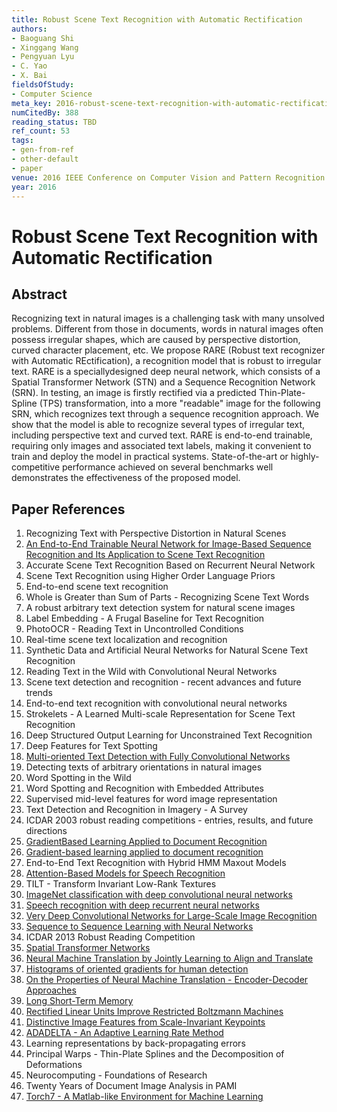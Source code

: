 ```yaml
---
title: Robust Scene Text Recognition with Automatic Rectification
authors:
- Baoguang Shi
- Xinggang Wang
- Pengyuan Lyu
- C. Yao
- X. Bai
fieldsOfStudy:
- Computer Science
meta_key: 2016-robust-scene-text-recognition-with-automatic-rectification
numCitedBy: 388
reading_status: TBD
ref_count: 53
tags:
- gen-from-ref
- other-default
- paper
venue: 2016 IEEE Conference on Computer Vision and Pattern Recognition (CVPR)
year: 2016
---
```


# Robust Scene Text Recognition with Automatic Rectification

## Abstract

Recognizing text in natural images is a challenging task with many unsolved problems. Different from those in documents, words in natural images often possess irregular shapes, which are caused by perspective distortion, curved character placement, etc. We propose RARE (Robust text recognizer with Automatic REctification), a recognition model that is robust to irregular text. RARE is a speciallydesigned deep neural network, which consists of a Spatial Transformer Network (STN) and a Sequence Recognition Network (SRN). In testing, an image is firstly rectified via a predicted Thin-Plate-Spline (TPS) transformation, into a more "readable" image for the following SRN, which recognizes text through a sequence recognition approach. We show that the model is able to recognize several types of irregular text, including perspective text and curved text. RARE is end-to-end trainable, requiring only images and associated text labels, making it convenient to train and deploy the model in practical systems. State-of-the-art or highly-competitive performance achieved on several benchmarks well demonstrates the effectiveness of the proposed model.

## Paper References

1. Recognizing Text with Perspective Distortion in Natural Scenes
2. [An End-to-End Trainable Neural Network for Image-Based Sequence Recognition and Its Application to Scene Text Recognition](2017-an-end-to-end-trainable-neural-network-for-image-based-sequence-recognition-and-its-application-to-scene-text-recognition)
3. Accurate Scene Text Recognition Based on Recurrent Neural Network
4. Scene Text Recognition using Higher Order Language Priors
5. End-to-end scene text recognition
6. Whole is Greater than Sum of Parts - Recognizing Scene Text Words
7. A robust arbitrary text detection system for natural scene images
8. Label Embedding - A Frugal Baseline for Text Recognition
9. PhotoOCR - Reading Text in Uncontrolled Conditions
10. Real-time scene text localization and recognition
11. Synthetic Data and Artificial Neural Networks for Natural Scene Text Recognition
12. Reading Text in the Wild with Convolutional Neural Networks
13. Scene text detection and recognition - recent advances and future trends
14. End-to-end text recognition with convolutional neural networks
15. Strokelets - A Learned Multi-scale Representation for Scene Text Recognition
16. Deep Structured Output Learning for Unconstrained Text Recognition
17. Deep Features for Text Spotting
18. [Multi-oriented Text Detection with Fully Convolutional Networks](2016-multi-oriented-text-detection-with-fully-convolutional-networks)
19. Detecting texts of arbitrary orientations in natural images
20. Word Spotting in the Wild
21. Word Spotting and Recognition with Embedded Attributes
22. Supervised mid-level features for word image representation
23. Text Detection and Recognition in Imagery - A Survey
24. ICDAR 2003 robust reading competitions - entries, results, and future directions
25. [GradientBased Learning Applied to Document Recognition](2001-gradientbased-learning-applied-to-document-recognition)
26. [Gradient-based learning applied to document recognition](1998-lenet5.md)
27. End-to-End Text Recognition with Hybrid HMM Maxout Models
28. [Attention-Based Models for Speech Recognition](2015-attention-based-models-for-speech-recognition)
29. TILT - Transform Invariant Low-Rank Textures
30. [ImageNet classification with deep convolutional neural networks](2012-alexnet.md)
31. [Speech recognition with deep recurrent neural networks](2013-speech-recognition-with-deep-recurrent-neural-networks)
32. [Very Deep Convolutional Networks for Large-Scale Image Recognition](2014-vggnet.md)
33. [Sequence to Sequence Learning with Neural Networks](2014-sequence-to-sequence-learning-with-neural-networks)
34. ICDAR 2013 Robust Reading Competition
35. [Spatial Transformer Networks](2015-spatial-transformer-networks)
36. [Neural Machine Translation by Jointly Learning to Align and Translate](2015-neural-machine-translation-by-jointly-learning-to-align-and-translate)
37. [Histograms of oriented gradients for human detection](2005-histograms-of-oriented-gradients-for-human-detection)
38. [On the Properties of Neural Machine Translation - Encoder-Decoder Approaches](2014-on-the-properties-of-neural-machine-translation-encoder-decoder-approaches)
39. [Long Short-Term Memory](1997-long-short-term-memory)
40. [Rectified Linear Units Improve Restricted Boltzmann Machines](2010-rectified-linear-units-improve-restricted-boltzmann-machines)
41. [Distinctive Image Features from Scale-Invariant Keypoints](2004-distinctive-image-features-from-scale-invariant-keypoints)
42. [ADADELTA - An Adaptive Learning Rate Method](2012-adadelta-an-adaptive-learning-rate-method)
43. Learning representations by back-propagating errors
44. Principal Warps - Thin-Plate Splines and the Decomposition of Deformations
45. Neurocomputing - Foundations of Research
46. Twenty Years of Document Image Analysis in PAMI
47. [Torch7 - A Matlab-like Environment for Machine Learning](2011-torch7-a-matlab-like-environment-for-machine-learning)
